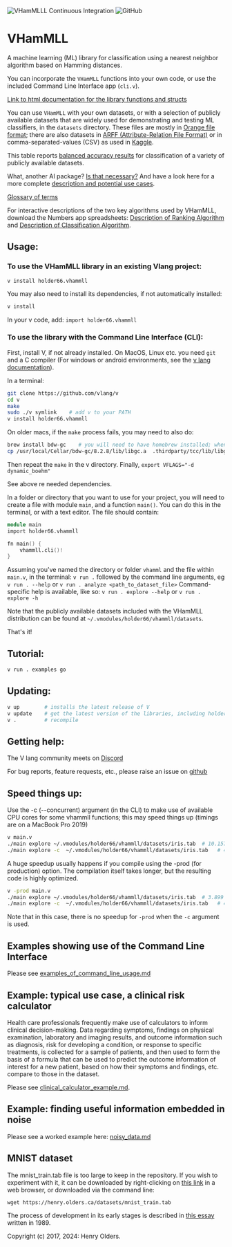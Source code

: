 ![VHamMLLL Continuous Integration](https://github.com/holder66/vhammll/actions/workflows/main.yml/badge.svg)
![GitHub](https://img.shields.io/github/license/holder66/VHamMLL)

# VHamMLL
A machine learning (ML) library for classification using a nearest neighbor algorithm based on Hamming distances.

You can incorporate the `VHamMLL` functions into your own code, or use the included Command Line Interface app (`cli.v`).

[Link to html documentation for the library functions and structs](https://holder66.github.io/vhammll.html)

You can use `VHamMLL` with your own datasets, or with a selection of publicly available datasets that are widely used for demonstrating and testing ML classifiers, in the `datasets` directory. These files are mostly in [Orange file format](https://orange3.readthedocs.io/projects/orange-data-mining-library/en/latest/reference/data.io.html); there are also datasets in [ARFF (Attribute-Relation File Format)](https://waikato.github.io/weka-wiki/formats_and_processing/arff_stable/) or in comma-separated-values (CSV) as used in [Kaggle](https://www.kaggle.com).

This table reports [balanced accuracy results](https://github.com/holder66/vhammll/blob/master/docs/classification_results_with_public_datasets.numbers.pdf) for classification of a variety of publicly available datasets.

What, another AI package? [Is that necessary?](https://github.com/holder66/vhamml/blob/master/docs/AI_for_rest_of_us.md)
And have a look here for a more complete [description and potential use cases](https://github.com/holder66/vhamml/blob/master/docs/description.md).

[Glossary of terms](https://github.com/holder66/vhamml/blob/master/docs/glossary.md)

For interactive descriptions of the two key algorithms used by VHamMLL, download the Numbers app spreadsheets: [Description of Ranking Algorithm](https://github.com/holder66/vhammll/blob/master/docs/description_of_attribute_ranking_algorithm.numbers) and [Description of Classification Algorithm](https://github.com/holder66/vhammll/blob/master/docs/description_of_classification_algorithm.numbers).

## Usage:
### To use the VHamMLL library in an existing Vlang project:
`v install holder66.vhammll`

You may also need to install its dependencies, if not automatically installed:
```sh
v install
```

In your v code, add:
`import holder66.vhammll`

### To use the library with the Command Line Interface (CLI):
First, install V, if not already installed. On MacOS, Linux etc. you need `git` and a C compiler (For windows or android environments, see the [v lang documentation](https://github.com/vlang/v/blob/master/doc/docs.md#windows)).

In a terminal:
```sh
git clone https://github.com/vlang/v
cd v
make
sudo ./v symlink	# add v to your PATH
v install holder66.vhammll
```
On older macs, if the `make` process fails, you may need to also do:
```sh
brew install bdw-gc    # you will need to have homebrew installed; when that completes,...
cp /usr/local/Cellar/bdw-gc/8.2.8/lib/libgc.a  .thirdparty/tcc/lib/libgc.a  # use the version number of the just-installed bdw-gc

```
Then repeat the `make` in the v directory.
Finally, `export VFLAGS="-d dynamic_boehm"`

See above re needed dependencies.

In a folder or directory that you want to use for your project, you will need to create a file with module `main`, and a function `main()`.
You can do this in the terminal, or with a text editor. The file should contain:
```v
module main
import holder66.vhammll

fn main() {
    vhammll.cli()!
}
```
Assuming you've named the directory or folder `vhamml` and the file within `main.v`, in the terminal:
`v run .` followed by the command line arguments, eg
`v run . --help` or `v run . analyze <path_to_dataset_file>`
Command-specific help is available, like so:
`v run . explore --help` or `v run . explore -h`

Note that the publicly available datasets included with the VHamMLL distribution can be found at `~/.vmodules/holder66/vhammll/datasets`.

That's it!

## Tutorial:
```sh
v run . examples go
```

## Updating:
```sh
v up        # installs the latest release of V
v update    # get the latest version of the libraries, including holder66.vhammll
v .         # recompile
```


## Getting help:
The V lang community meets on [Discord](https://discord.gg/vlang)


For bug reports, feature requests, etc., please raise an issue on [github](https://github.com/holder66/vhammll/issues)


## Speed things up:

Use the -c (--concurrent) argument (in the CLI) to make use of available CPU cores for
some vhammll functions; this may speed things up (timings are on a MacBook Pro 2019)
```sh
v main.v
./main explore ~/.vmodules/holder66/vhammll/datasets/iris.tab  # 10.157 sec
./main explore -c  ~/.vmodules/holder66/vhammll/datasets/iris.tab   # 4.910 sec
```
A huge speedup usually happens if you compile using the -prod (for production) option. The compilation itself takes longer, but the resulting code is highly optimized.
```sh
v -prod main.v
./main explore ~/.vmodules/holder66/vhammll/datasets/iris.tab  # 3.899 sec
./main explore -c  ~/.vmodules/holder66/vhammll/datasets/iris.tab   # 4.849 sec!!
```
Note that in this case, there is no speedup for `-prod` when the `-c` argument is used.


## Examples showing use of the Command Line Interface
Please see [examples_of_command_line_usage.md](https://github.com/holder66/vhammll/blob/master/docs/examples_of_command_line_usage.md)


## Example: typical use case, a clinical risk calculator

Health care professionals frequently make use of calculators to inform clinical decision-making. Data regarding symptoms, findings on physical examination, laboratory and imaging results, and outcome information such as diagnosis, risk for developing a condition, or response to specific treatments, is collected for a sample of patients, and then used to form the basis of a formula that can be used to predict the outcome information of interest for a new patient, based on how their symptoms and findings, etc. compare to those in the dataset.

Please see [clinical_calculator_example.md](https://github.com/holder66/vhammll/blob/master/docs/clinical_calculator_example.md).

## Example: finding useful information embedded in noise

Please see a worked example here: [noisy_data.md](https://github.com/holder66/vhammll/blob/master/docs/noisy_data.md)


## MNIST dataset
The mnist_train.tab file is too large to keep in the repository. If you wish to experiment with it, it can be downloaded by right-clicking on [this link](https://henry.olders.ca/datasets/mnist_train.tab) in a web browser, or downloaded via the command line:
```
wget https://henry.olders.ca/datasets/mnist_train.tab
```

The process of development in its early stages is described in [this essay](https://henry.olders.ca/wordpress/?p=731) written in 1989.



Copyright (c) 2017, 2024: Henry Olders.
